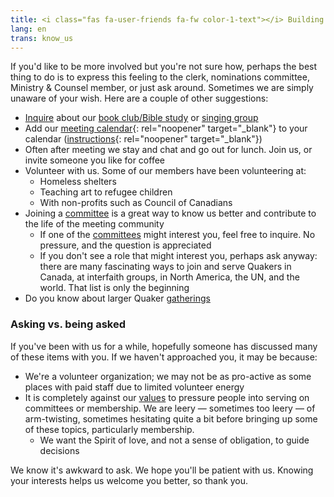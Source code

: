 ```yaml
---
title: <i class="fas fa-user-friends fa-fw color-1-text"></i> Building deeper relationships at meeting
lang: en
trans: know_us
---
```

If you'd like to be more involved but you're not sure how, perhaps the best thing to do is to express this feeling to the clerk, nominations committee, Ministry & Counsel member, or just ask around. Sometimes we are simply unaware of your wish. Here are a couple of other suggestions:
* [Inquire](/contact.html) about our [book club/Bible study](/new_attender/bible_study) or [singing group](/new_attender/singing_group)
* Add our [meeting calendar](https://calendar.google.com/calendar/embed?src=clerk%40montreal.quaker.ca&ctz=America%2FToronto){:  rel="noopener" target="_blank"} to your calendar ([instructions](https://support.google.com/calendar/answer/37100?co=GENIE.Platform%3DDesktop&hl=en){:  rel="noopener" target="_blank"})
* Often after meeting we stay and chat and go out for lunch. Join us, or invite someone you like for coffee
* Volunteer with us. Some of our members have been volunteering at:
  * Homeless shelters
  * Teaching art to refugee children
  * With non-profits such as Council of Canadians
* Joining a [committee](/new_attender/committees.html) is a great way to know us better and contribute to the life of the meeting community
  * If one of the [committees](/new_attender/committees.html) might interest you, feel free to inquire. No pressure, and the question is appreciated
  * If you don't see a role that might interest you, perhaps ask anyway: there are many fascinating ways to join and serve Quakers in Canada, at interfaith groups, in North America, the UN, and the world. That list is only the beginning
* Do you know about larger Quaker [gatherings](/new_attender/gatherings)

### Asking vs. being asked
If you've been with us for a while, hopefully someone has discussed many of these items with you. If we haven't approached you, it may be because:
* We're a volunteer organization; we may not be as pro-active as some places with paid staff due to limited volunteer energy
* It is completely against our [values](/intro) to pressure people into serving on committees or membership. We are leery — sometimes too leery — of arm-twisting, sometimes hesitating quite a bit before bringing up some of these topics, particularly membership.
  * We want the Spirit of love, and not a sense of obligation, to guide decisions

We know it's awkward to ask. We hope you'll be patient with us. Knowing your interests helps us welcome you better, so thank you.
